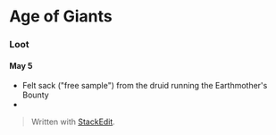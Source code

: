 # Age of Giants

### Loot

#### May 5
* Felt sack ("free sample") from the druid running the Earthmother's Bounty
* 

> Written with [StackEdit](https://stackedit.io/).
